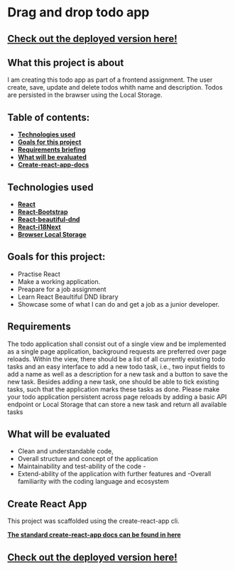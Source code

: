 # Drag and drop todo app

## [Check out the deployed version here!](https://giovani-zanetti-drag-and-drop-todo.netlify.app/#/action-1)

## What this project is about

I am creating this todo app as part of a frontend assignment.
The user create, save, update and delete todos whith name and description.
Todos are persisted in the brawser using the Local Storage.

## Table of contents:

- **[Technologies used](#technologies-used)**
- **[Goals for this project](#goals-for-this-project)**
- **[Requirements briefing](#requirements)**
- **[What will be evaluated](#what-will-be-evaluated)**
- **[Create-react-app-docs](#create-react-app)**

## Technologies used

- **[React](./src/components/recipe/RecipeList/index.js)**
- **[React-Bootstrap](https://react-bootstrap.netlify.app/)**
- **[React-beautiful-dnd](https://github.com/atlassian/react-beautiful-dnd)**
- **[React-i18Next](https://react.i18next.com)**
- **[Browser Local Storage](https://developer.mozilla.org/en-US/docs/Web/API/Window/localStorage)**

## Goals for this project:

- Practise React
- Make a working application.
- Preapare for a job assignment
- Learn React Beaultiful DND library
- Showcase some of what I can do and get a job as a junior developer.

## Requirements

The todo application shall consist out of a single view and be implemented as a single page application, background requests are preferred over page reloads. Within the view, there should be a list of all currently existing todo tasks and an easy interface to add a new todo task, i.e., two input fields to add a name as well as a description for a new task and a button to save the new task. Besides adding a new task, one should be able to tick existing tasks, such that the application marks these tasks as done. Please make your todo application persistent across page reloads by adding a basic API endpoint or Local Storage that can store a new task and return all available tasks

## What will be evaluated

- Clean and understandable code,
- Overall structure and concept of the application
- Maintainability and test-ability of the code -
- Extend-ability of the application with further features and
-Overall familiarity with the coding language and ecosystem

## Create React App

This project was scaffolded using the create-react-app cli.

**[The standard create-react-app docs can be found in here](./ReactREADME.md)**

## [Check out the deployed version here!](https://giovani-zanetti-drag-and-drop-todo.netlify.app/#/action-1)
